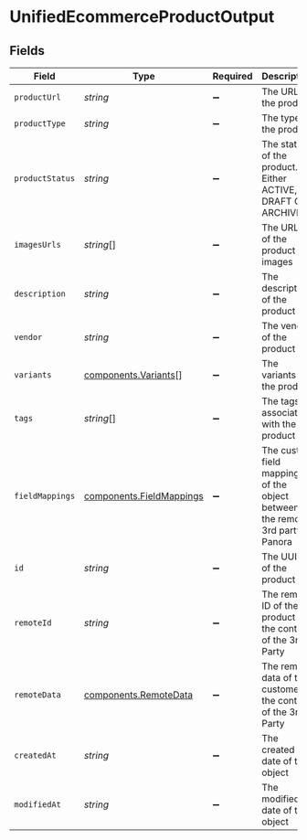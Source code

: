 # UnifiedEcommerceProductOutput


## Fields

| Field                                                                         | Type                                                                          | Required                                                                      | Description                                                                   |
| ----------------------------------------------------------------------------- | ----------------------------------------------------------------------------- | ----------------------------------------------------------------------------- | ----------------------------------------------------------------------------- |
| `productUrl`                                                                  | *string*                                                                      | :heavy_minus_sign:                                                            | The URL of the product                                                        |
| `productType`                                                                 | *string*                                                                      | :heavy_minus_sign:                                                            | The type of the product                                                       |
| `productStatus`                                                               | *string*                                                                      | :heavy_minus_sign:                                                            | The status of the product. Either ACTIVE, DRAFT OR ARCHIVED.                  |
| `imagesUrls`                                                                  | *string*[]                                                                    | :heavy_minus_sign:                                                            | The URLs of the product images                                                |
| `description`                                                                 | *string*                                                                      | :heavy_minus_sign:                                                            | The description of the product                                                |
| `vendor`                                                                      | *string*                                                                      | :heavy_minus_sign:                                                            | The vendor of the product                                                     |
| `variants`                                                                    | [components.Variants](../../models/components/variants.md)[]                  | :heavy_minus_sign:                                                            | The variants of the product                                                   |
| `tags`                                                                        | *string*[]                                                                    | :heavy_minus_sign:                                                            | The tags associated with the product                                          |
| `fieldMappings`                                                               | [components.FieldMappings](../../models/components/fieldmappings.md)          | :heavy_minus_sign:                                                            | The custom field mappings of the object between the remote 3rd party & Panora |
| `id`                                                                          | *string*                                                                      | :heavy_minus_sign:                                                            | The UUID of the product                                                       |
| `remoteId`                                                                    | *string*                                                                      | :heavy_minus_sign:                                                            | The remote ID of the product in the context of the 3rd Party                  |
| `remoteData`                                                                  | [components.RemoteData](../../models/components/remotedata.md)                | :heavy_minus_sign:                                                            | The remote data of the customer in the context of the 3rd Party               |
| `createdAt`                                                                   | *string*                                                                      | :heavy_minus_sign:                                                            | The created date of the object                                                |
| `modifiedAt`                                                                  | *string*                                                                      | :heavy_minus_sign:                                                            | The modified date of the object                                               |